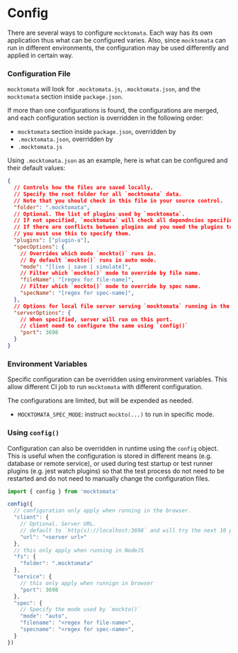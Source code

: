 # Config

There are several ways to configure `mocktomata`.
Each way has its own application thus what can be configured varies.
Also, since `mocktomata` can run in different environments,
the configuration may be used differently and applied in certain way.

### Configuration File

`mocktomata` will look for `.mocktomata.js`, `.mocktomata.json`, and the `mocktomata` section inside `package.json`.

If more than one configurations is found,
the configurations are merged,
and each configuration section is overridden in the following order:

- `mocktomata` section inside `package.json`, overridden by
- `.mocktomata.json`, overridden by
- `.mocktomata.js`

Using `.mocktomata.json` as an example,
here is what can be configured and their default values:

```json
{
  // Controls how the files are saved locally.
  // Specify the root folder for all `mocktomata` data.
  // Note that you should check in this file in your source control.
  "folder": ".mocktomata",
  // Optional. The list of plugins used by `mocktomata`.
  // If not specified, `mocktomata` will check all dependncies specified in `package.json` for installed plugins.
  // If there are conflicts between plugins and you need the plugins to load in certain order,
  // you must use this to specify them.
  "plugins": ["plugin-a"],
  "specOptions": {
    // Overrides which mode `mockto()` runs in.
    // By default `mockto()` runs in auto mode.
    "mode": "[live | save | simulate]",
    // Filter which `mockto()` mode to override by file name.
    "fileName": "[regex for file-name]",
    // Filter which `mockto()` mode to override by spec name.
    "specName": "[regex for spec-name]",
  },
  // Options for local file server serving `mocktomata` running in the browser.
  "serverOptions": {
    // When specified, server will run on this port.
    // client need to configure the same using `config()`
    "port": 3698
  }
}
```

### Environment Variables

Specific configuration can be overridden using environment variables.
This allow different CI job to run `mocktomata` with different configuration.

The configurations are limited,
but will be expended as needed.

- `MOCKTOMATA_SPEC_MODE`: instruct `mockto(...)` to run in specific mode.

### Using `config()`

Configuration can also be overridden in runtime using the `config` object.
This is useful when the configuration is stored in different means (e.g. database or remote service),
or used during test startup or test runner plugins (e.g. jest watch plugins) so that the test process do not need to be restarted and do not need to manually change the configuration files.

```js
import { config } from 'mocktomata'

config({
  // configuration only apply when running in the browser.
  "client": {
    // Optional. Server URL.
    // default to `http(s)://localhost:3698` and will try the next 10 ports up to 3707
    "url": "<server url>"
  },
  // this only apply when running in NodeJS
  "fs": {
    "folder": ".mocktomata"
  },
  "service": {
    // this only apply when runnign in browser
    "port": 3698
  },
  "spec": {
    // Specify the mode used by `mockto()`
    "mode": "auto",
    "filename": "<regex for file-name>",
    "specname": "<regex for spec-name>",
  }
})
```
